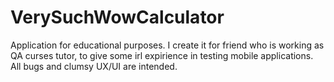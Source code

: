 # VerySuchWowCalculator
Application for educational purposes. I create it for friend who is working as QA curses tutor, to give some irl expirience in testing mobile applications. All bugs and clumsy UX/UI are intended.
